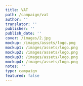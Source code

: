 ```yaml
---
title: VAT
path: /campaign/vat
author: ''
translator: ''
publisher: ''
publish_date: ''
cover: /images/2.jpg
mockup: /images/assets/logo.png
mockup1: /images/assets/logo.png
mockup2: /images/assets/logo.png
mockup3: /images/assets/logo.png
mockup4: /images/assets/logo.png
notes: ''
type: campaign
featured: false
---
```


